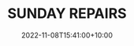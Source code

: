 ---
date: 2022-11-08T15:41:00+10:00
description: Sunday sewing and fashion projects by @spicygabby
draft: false
icon: 2022-11-08-sunday-repairs.webp
language: en
title: SUNDAY REPAIRS
link: https://www.instagram.com/sundayrepairs/
alt: A photo of a frame filled with offcuts from a pair of Mars Yard Overshoes.

---